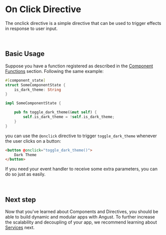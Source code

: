 &nbsp;

# On Click Directive

The onclick directive is a simple directive that can be used to trigger effects in response to user input.

&nbsp;

## Basic Usage

Suppose you have a function registered as described in the [Component Functions](https://tudororban.github.io/Angust/v0/user-guide/components/component-functions) section. Following the same example:

```rust
#[component_state]
struct SomeComponentState {
    is_dark_theme: String
}

impl SomeComponentState {

    pub fn toggle_dark_theme(&mut self) {
        self.is_dark_theme = !self.is_dark_theme;
    }
}
```

you can use the `@onclick` directive to trigger `toggle_dark_theme` whenever the user clicks on a button:

```html
<button @onclick="toggle_dark_theme()">
    Dark Theme
</button>
```

If you need your event handler to receive some extra parameters, you can do so just as easily.

&nbsp;

## Next step

Now that you've learned about Components and Directives, you should be able to build dynamic and modular apps with Angust. To further increase the scalability and decoupling of your app, we recommend learning about [Services](https://tudororban.github.io/Angust/v0/user-guide/services/overview) next.

&nbsp;